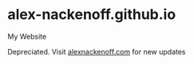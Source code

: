 # alex-nackenoff.github.io
My Website

Depreciated. Visit <a href="https://alexnackenoff.com">alexnackenoff.com</a> for new updates
